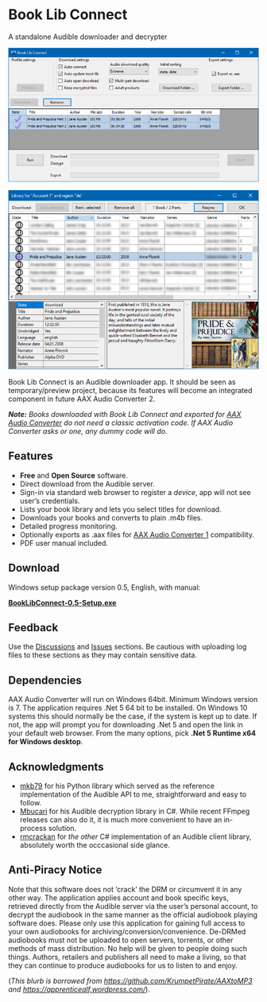 # Book Lib Connect
A standalone Audible downloader and decrypter

![](res/mainwnd.png?raw=true)

![](res/libwnd.png?raw=true)

Book Lib Connect is an Audible downloader app. It should be seen as temporary/preview project, because its features will become an integrated component in future AAX Audio Converter 2.

_**Note:** Books downloaded with Book Lib Connect and exported for [AAX Audio Converter](https://github.com/audiamus/AaxAudioConverter) do not need a classic activation code. If AAX Audio Converter asks or one, any dummy code will do._ 

## Features
- **Free** and **Open Source** software. 
- Direct download from the Audible server.
- Sign-in via standard web browser to register a _device_, app will not see user’s credentials.
- Lists your book library and lets you select titles for download.
- Downloads your books and converts to plain .m4b files.
- Detailed progress monitoring.
- Optionally exports as .aax files for [AAX Audio Converter 1](https://github.com/audiamus/AaxAudioConverter) compatibility.
- PDF user manual included.


## Download
Windows setup package version 0.5, English, with manual:

**[BookLibConnect-0.5-Setup.exe](https://github.com/audiamus/BookLibConnect/releases/download/v0.5/BookLibConnect-0.5-Setup.exe)**

## Feedback
Use the [Discussions](https://github.com/audiamus/BookLibConnect/discussions) and [Issues](https://github.com/audiamus/BookLibConnect/issues) sections. 
Be cautious with uploading log files to these sections as they may contain sensitive data.   

## Dependencies
AAX Audio Converter will run on Windows 64bit. Minimum Windows version is 7.
The application requires .Net 5 64 bit to be installed. On Windows 10 systems this should normally be the case, if the system is kept up to date.
If not, the app will prompt you for downloading .Net 5 and open the link in your default web browser. From the many options, pick 
**.Net 5 Runtime x64 for Windows desktop**.

## Acknowledgments
- [mkb79](https://github.com/mkb79/Audible) for his Python library which served as the reference implementation of the Audible API to me, straightforward and easy to follow. 
- [Mbucari](https://github.com/Mbucari/AAXClean) for his Audible decryption library in C#. While recent FFmpeg releases can also do it, it is much more convenient to have an in-process solution.
- [rmcrackan](https://github.com/rmcrackan/AudibleApi) for _the other_ C# implementation of an Audible client library, absolutely worth the occcasional side glance.


## Anti-Piracy Notice
Note that this software does not ‘crack’ the DRM or circumvent it in any other way. The application applies account and book specific keys, retrieved directly from the Audible server via the user’s personal account, to decrypt the audiobook in the same manner as the official audiobook playing software does. 
Please only use this application for gaining full access to your own audiobooks for archiving/conversion/convenience. De-DRMed audiobooks must not be uploaded to open servers, torrents, or other methods of mass distribution. No help will be given to people doing such things. Authors, retailers and publishers all need to make a living, so that they can continue to produce audiobooks for us to listen to and enjoy.

(*This blurb is borrowed from https://github.com/KrumpetPirate/AAXtoMP3 and https://apprenticealf.wordpress.com/*). 